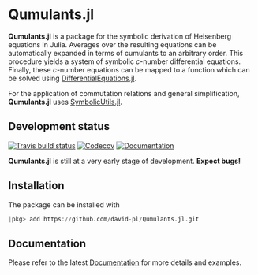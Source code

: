 # Qumulants.jl
**Qumulants.jl** is a package for the symbolic derivation of Heisenberg equations in Julia. Averages over the resulting equations can be automatically expanded in terms of cumulants to an arbitrary order. This procedure yields a system of symbolic *c*-number differential equations. Finally, these *c*-number equations can be mapped to a function which can be solved using [DifferentialEquations.jl](http://docs.juliadiffeq.org/latest/).

For the application of commutation relations and general simplification, **Qumulants.jl** uses [SymbolicUtils.jl](https://github.com/JuliaSymbolics/SymbolicUtils.jl).


## Development status

[![Travis build status][travis-img]][travis-url] [![Codecov][codecov-img]][codecov-url] [![Documentation][docs-img]][docs-url]

**Qumulants.jl** is still at a very early stage of development. **Expect bugs!**


## Installation

The package can be installed with

```julia
|pkg> add https://github.com/david-pl/Qumulants.jl.git
```

## Documentation

Please refer to the latest [Documentation](docs-url) for more details and examples.


[travis-url]: https://travis-ci.org/david-pl/Qumulants.jl
[travis-img]: https://api.travis-ci.org/david-pl/Qumulants.jl.png?branch=master

[codecov-url]: https://codecov.io/gh/david-pl/Qumulants.jl/branch/master/
[codecov-img]: https://codecov.io/gh/david-pl/Qumulants.jl/branch/master/graph/badge.svg

[docs-url]: https://david-pl.github.io/Qumulants.jl/dev/
[docs-img]: https://img.shields.io/badge/docs-dev-blue.svg

